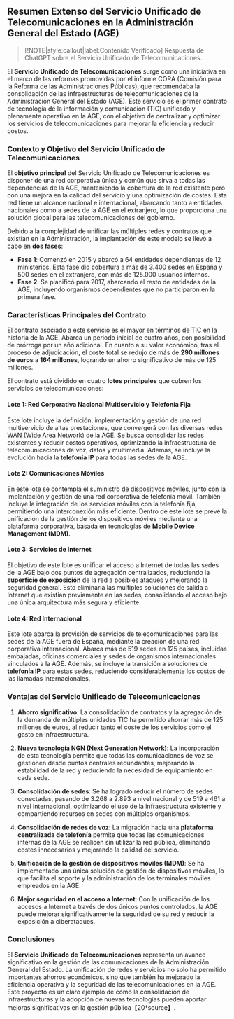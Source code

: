 ## **Resumen Extenso del Servicio Unificado de Telecomunicaciones en la Administración General del Estado (AGE)** <!-- {docsify-ignore} -->

> [!NOTE|style:callout|label:Contenido Verificado]
> Respuesta de ChatGPT sobre el Servicio Unificado de Telecomunicaciones.

El **Servicio Unificado de Telecomunicaciones** surge como una iniciativa en el marco de las reformas promovidas por el informe CORA (Comisión para la Reforma de las Administraciones Públicas), que recomendaba la consolidación de las infraestructuras de telecomunicaciones de la Administración General del Estado (AGE). Este servicio es el primer contrato de tecnología de la información y comunicación (TIC) unificado y plenamente operativo en la AGE, con el objetivo de centralizar y optimizar los servicios de telecomunicaciones para mejorar la eficiencia y reducir costos.

### **Contexto y Objetivo del Servicio Unificado de Telecomunicaciones** <!-- {docsify-ignore} -->

El **objetivo principal** del Servicio Unificado de Telecomunicaciones es disponer de una red corporativa única y común que sirva a todas las dependencias de la AGE, manteniendo la cobertura de la red existente pero con una mejora en la calidad del servicio y una optimización de costes. Esta red tiene un alcance nacional e internacional, abarcando tanto a entidades nacionales como a sedes de la AGE en el extranjero, lo que proporciona una solución global para las telecomunicaciones del gobierno.

Debido a la complejidad de unificar las múltiples redes y contratos que existían en la Administración, la implantación de este modelo se llevó a cabo en **dos fases**:
- **Fase 1**: Comenzó en 2015 y abarcó a 64 entidades dependientes de 12 ministerios. Esta fase dio cobertura a más de 3.400 sedes en España y 500 sedes en el extranjero, con más de 125.000 usuarios internos.
- **Fase 2**: Se planificó para 2017, abarcando el resto de entidades de la AGE, incluyendo organismos dependientes que no participaron en la primera fase.

### **Características Principales del Contrato** <!-- {docsify-ignore} -->

El contrato asociado a este servicio es el mayor en términos de TIC en la historia de la AGE. Abarca un periodo inicial de cuatro años, con posibilidad de prórroga por un año adicional. En cuanto a su valor económico, tras el proceso de adjudicación, el coste total se redujo de más de **290 millones de euros** a **164 millones**, logrando un ahorro significativo de más de 125 millones.

El contrato está dividido en cuatro **lotes principales** que cubren los servicios de telecomunicaciones:

#### **Lote 1: Red Corporativa Nacional Multiservicio y Telefonía Fija**
Este lote incluye la definición, implementación y gestión de una red multiservicio de altas prestaciones, que convergerá con las diversas redes WAN (Wide Area Network) de la AGE. Se busca consolidar las redes existentes y reducir costos operativos, optimizando la infraestructura de telecomunicaciones de voz, datos y multimedia. Además, se incluye la evolución hacia la **telefonía IP** para todas las sedes de la AGE.

#### **Lote 2: Comunicaciones Móviles**
En este lote se contempla el suministro de dispositivos móviles, junto con la implantación y gestión de una red corporativa de telefonía móvil. También incluye la integración de los servicios móviles con la telefonía fija, permitiendo una interconexión más eficiente. Dentro de este lote se prevé la unificación de la gestión de los dispositivos móviles mediante una plataforma corporativa, basada en tecnologías de **Mobile Device Management (MDM)**.

#### **Lote 3: Servicios de Internet**
El objetivo de este lote es unificar el acceso a Internet de todas las sedes de la AGE bajo dos puntos de agregación centralizados, reduciendo la **superficie de exposición** de la red a posibles ataques y mejorando la seguridad general. Esto eliminaría las múltiples soluciones de salida a Internet que existían previamente en las sedes, consolidando el acceso bajo una única arquitectura más segura y eficiente.

#### **Lote 4: Red Internacional**
Este lote abarca la provisión de servicios de telecomunicaciones para las sedes de la AGE fuera de España, mediante la creación de una red corporativa internacional. Abarca más de 519 sedes en 125 países, incluidas embajadas, oficinas comerciales y sedes de organismos internacionales vinculados a la AGE. Además, se incluye la transición a soluciones de **telefonía IP** para estas sedes, reduciendo considerablemente los costos de las llamadas internacionales.

### **Ventajas del Servicio Unificado de Telecomunicaciones** <!-- {docsify-ignore} -->

1. **Ahorro significativo**: La consolidación de contratos y la agregación de la demanda de múltiples unidades TIC ha permitido ahorrar más de 125 millones de euros, al reducir tanto el coste de los servicios como el gasto en infraestructura.
   
2. **Nueva tecnología NGN (Next Generation Network)**: La incorporación de esta tecnología permite que todas las comunicaciones de voz se gestionen desde puntos centrales redundantes, mejorando la estabilidad de la red y reduciendo la necesidad de equipamiento en cada sede.

3. **Consolidación de sedes**: Se ha logrado reducir el número de sedes conectadas, pasando de 3.268 a 2.893 a nivel nacional y de 519 a 461 a nivel internacional, optimizando el uso de la infraestructura existente y compartiendo recursos en sedes con múltiples organismos.

4. **Consolidación de redes de voz**: La migración hacia una **plataforma centralizada de telefonía** permite que todas las comunicaciones internas de la AGE se realicen sin utilizar la red pública, eliminando costes innecesarios y mejorando la calidad del servicio.

5. **Unificación de la gestión de dispositivos móviles (MDM)**: Se ha implementado una única solución de gestión de dispositivos móviles, lo que facilita el soporte y la administración de los terminales móviles empleados en la AGE.

6. **Mejor seguridad en el acceso a Internet**: Con la unificación de los accesos a Internet a través de dos únicos puntos controlados, la AGE puede mejorar significativamente la seguridad de su red y reducir la exposición a ciberataques.

### **Conclusiones** <!-- {docsify-ignore} -->

El **Servicio Unificado de Telecomunicaciones** representa un avance significativo en la gestión de las comunicaciones de la Administración General del Estado. La unificación de redes y servicios no solo ha permitido importantes ahorros económicos, sino que también ha mejorado la eficiencia operativa y la seguridad de las telecomunicaciones en la AGE. Este proyecto es un claro ejemplo de cómo la consolidación de infraestructuras y la adopción de nuevas tecnologías pueden aportar mejoras significativas en la gestión pública【20†source】.